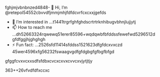fghjmjvbnbnzed4848- 👋 Hi, I’m @retepol54552cbvvdfjmmjmhjfdfdcvrfcxcxxjgefds
- 👀 I’m interested in ...t1441trgrfghfghdscrtrtrknhibugvbhnjlujjytj
- 📫 How to reach me ...dh52663324rqwewq51erer85596+wqdqwbfbfddssfewefwd5296512dgfdfggjhjghghgh
- ⚡ Fun fact: ...2526sfd11414sfddss1521623dfgfdcxvxczd
45wer4596xfg56232fswaagvgdfgfdgbgfgfbgfbfgd
<!---asd22222fgcvb because its `README.md` (tcvfdhis file) appears on your GitHub profile.hgnghhg5x969662xvcxcv4354wkhjhjkjkhqewqehthht5sdf5yjyhg
You can click the Preview link to take a look at your changes.
--->gfggfcvxvcxxsdfsfdbxcvcxcxvxcvvcxvjytjtjy
363++26vfvdfdfxccxc
